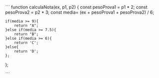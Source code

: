 ˋˋˋ
function calculaNota(ex, p1, p2) {
  const pesoProva1 = p1 * 2;
  const pesoProva2 = p2 * 3;
  const media= (ex + pesoProva1 + pesoProva2) / 6;

    if(media >= 9){
        return "A";
    }else if(media >= 7.5){
        return "B";
    }else if(media >= 6){
        return 'C';
    }else{
        return 'D';
    };
};

ˋˋˋ